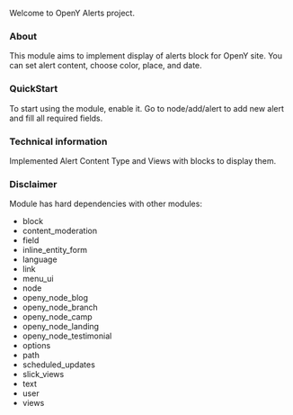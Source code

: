 Welcome to OpenY Alerts project.

### About
This module aims to implement display of alerts block for OpenY site. You can set alert content, choose color, place, and date.

### QuickStart
To start using the module, enable it. Go to node/add/alert to add new alert and fill all required fields.

### Technical information
Implemented Alert Content Type and Views with blocks to display them.

### Disclaimer
Module has hard dependencies with other modules:
  - block
  - content_moderation
  - field
  - inline_entity_form
  - language
  - link
  - menu_ui
  - node
  - openy_node_blog
  - openy_node_branch
  - openy_node_camp
  - openy_node_landing
  - openy_node_testimonial
  - options
  - path
  - scheduled_updates
  - slick_views
  - text
  - user
  - views
